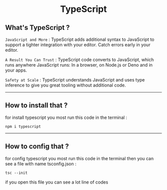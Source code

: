 <h1 align="center">TypeScript</h1>

## What's TypeScript ?

`JavaScript and More` : TypeScript adds additional syntax to JavaScript to support a tighter integration with your editor. Catch errors early in your editor.

`A Result You Can Trust` : TypeScript code converts to JavaScript, which runs anywhere JavaScript runs: In a browser, on Node.js or Deno and in your apps.

`Safety at Scale` : TypeScript understands JavaScript and uses type inference to give you great tooling without additional code.

---

## How to install that ?

for install typescript you most run this code in the terminal :

```
npm i typescript
```

---

## How to config that ?

for config typescript you most run this code in the terminal then you can see a file with name tsconfig.json :

```
tsc --init
```

if you open this file you can see a lot line of codes
